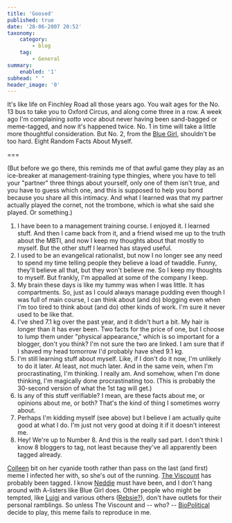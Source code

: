 ```yaml
---
title: 'Goosed'
published: true
date: '28-06-2007 20:52'
taxonomy:
    category:
        - blog
    tag:
        - General
summary:
    enabled: '1'
subhead: " "
header_image: '0'
--- 
```


It's like life on Finchley Road all those years ago. You wait ages for the No. 13 bus to take you to Oxford Circus, and along come three in a row. A week ago I'm complaining _sotto voce_ about never having been sand-bagged or meme-tagged, and now it's happened twice. No. 1 in time will take a little more thoughtful consideration. But No. 2, from the [Blue Girl](http://bluegirlredstate.typepad.com/blue_girl/2007/06/memealiscious.html), shouldn't be too hard. Eight Random Facts About Myself.

===

(But before we go there, this reminds me of that awful game they play as an ice-breaker at management-training type thingies, where you have to tell your "partner" three things about yourself, only one of them isn't true, and you have to guess which one, and this is supposed to help you bond because you share all this intimacy. And what I learned was that my partner actually played the cornet, not the trombone, which is what she said she played. Or something.)

1. I have been to a management training course. I enjoyed it. I learned stuff. And then I came back from it, and a friend wised me up to the truth about the MBTI, and now I keep my thoughts about that mostly to myself. But the other stuff I learned has stayed useful.
2. I used to be an evangelical rationalist, but now I no longer see any need to spend my time telling people they believe a load of twaddle. Funny, they'll believe all that, but they won't believe me. So I keep my thoughts to myself. But frankly, I'm appalled at some of the company I keep.
3. My brain these days is like my tummy was when I was little. It has compartments. So, just as I could always manage pudding even though I was full of main course, I can think about (and do) blogging even when I'm too tired to think about (and do) other kinds of work. I'm sure it never used to be like that.
4. I've shed 7.1 kg over the past year, and it didn't hurt a bit. My hair is longer than it has ever been. Two facts for the price of one, but I choose to lump them under "physical appearance," which is so important for a blogger, don't you think? I'm not sure the two are linked. I am sure that if I shaved my head tomorrow I'd probably have shed 9.1 kg.
5. I'm still learning stuff about myself. Like, if I don't do it now, I'm unlikely to do it later. At least, not much later.  And in the same vein, when I'm procrastinating, I'm thinking. I really am. And somehow, when I'm done thinking, I'm magically done procrastinating too. (This is probably the 30-second version of what the 1st tag will get.)
6. Is any of this stuff verifiable? I mean, are these facts about me, or opinions about me, or both? That's the kind of thing I sometimes worry about.
7. Perhaps I'm kidding myself (see above) but I believe I am actually quite good at what I do. I'm just not very good at doing it if it doesn't interest me.
8. Hey! We're up to Number 8. And this is the really sad part. I don't think I know 8 bloggers to tag, not least because they've all apparently been tagged already.

[Colleen](http://www.communicatrix.com/) bit on her cyanide tooth rather than pass on the last (and first) meme I infected her with, so she's out of the running. [The Viscount](http://viscountlacarte.blogspot.com/) has probably been tagged. I know [Neddie](http://byneddiejingo.blogspot.com/) must have been, and I don't hang around with A-listers like Blue Girl does. Other people who might be tempted, like [Luigi](http://agro.biodiver.se/author/luigi/) and various others ([Rebsie?](http://daughterofthesoil.blogspot.com/)), don't have outlets for their personal ramblings. So unless The Viscount and -- who? -- [BioPolitical](http://biopolitical.blogspot.com/) decide to play, this meme fails to reproduce in me.

